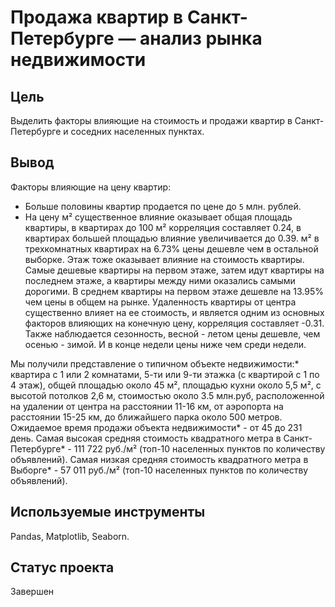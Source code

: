 # Продажа квартир в Санкт-Петербурге — анализ рынка недвижимости

## Цель
Выделить факторы влияющие на стоимость и продажи квартир в Санкт-Петербурге и соседних населенных пунктах.

## Вывод
Факторы влияющие на цену квартир:

* Больше половины квартир продается по цене до `5` млн. рублей.
* На цену м² существенное влияние оказывает общая площадь квартиры, в квартирах до 100 м² корреляция составляет 0.24, в квартирах большей площадью влияние увеличивается до 0.39.
м² в трехкомнатных квартирах на 6.73% цены дешевле чем в остальной выборке.
Этаж тоже оказывает влияние на стоимость квартиры. Самые дешевые квартиры на первом этаже, затем идут квартиры на последнем этаже, а квартиры между ними оказались самыми дорогими. В среднем квартиры на первом этаже дешевле на 13.95% чем цены в общем на рынке.
Удаленность квартиры от центра существенно влияет на ее стоимость, и является одним из основных факторов влияющих на конечную цену, корреляция составляет -0.31.
Также наблюдается сезонность, весной - летом цены дешевле, чем осенью - зимой. И в конце недели цены ниже чем среди недели.

Мы получили представление о типичном объекте недвижимости:* квартира с 1 или 2 комнатами, 5-ти или 9-ти этажка (с квартирой с 1 по 4 этаж), общей площадью около 45 м², площадью кухни около 5,5 м², с высотой потолков 2,6 м, стоимостью около 3.5 млн.руб, расположенной на удалении от центра на расстоянии 11-16 км, от аэропорта на расстоянии 15-25 км, до ближайшего парка около 500 метров.
Ожидаемое время продажи объекта недвижимости* - от 45 до 231 день.
Самая высокая средняя стоимость квадратного метра в Санкт-Петербурге* - 111 722 руб./м² (топ-10 населенных пунктов по количеству объявлений).
Самая низкая средняя стоимость квадратного метра в Выборге* - 57 011 руб./м² (топ-10 населенных пунктов по количеству объявлений).


## Используемые инструменты
Pandas, Matplotlib, Seaborn.

## Статус проекта
Завершен
